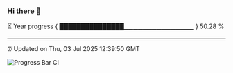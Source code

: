 ### Hi there 👋

⏳ Year progress { ███████████████▁▁▁▁▁▁▁▁▁▁▁▁▁▁▁ } 50.28 %

---

⏰ Updated on Thu, 03 Jul 2025 12:39:50 GMT

![Progress Bar CI](https://github.com/liununu/liununu/workflows/Progress%20Bar%20CI/badge.svg)
